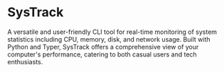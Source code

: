 # SysTrack
A versatile and user-friendly CLI tool for real-time monitoring of system statistics including CPU, memory, disk, and network usage. Built with Python and Typer, SysTrack offers a comprehensive view of your computer's performance, catering to both casual users and tech enthusiasts.
